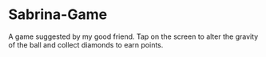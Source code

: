 # Sabrina-Game
 A game suggested by my good friend. Tap on the screen to alter the gravity of the ball and collect diamonds to earn points.
